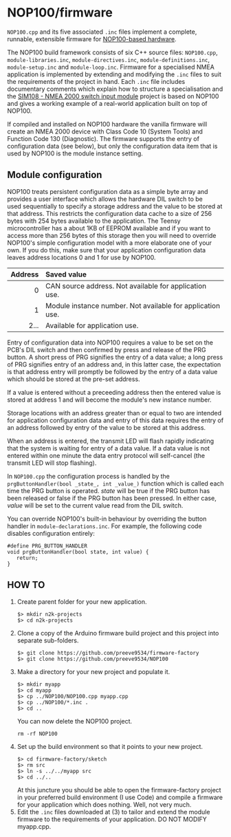 # NOP100/firmware

```NOP100.cpp``` and its five associated ```.inc``` files implement a
complete, runnable, extensible firmware for
[NOP100-based hardware](../hardware/README.md).

The NOP100 build framework consists of six C++ source files:
```NOP100.cpp```,
```module-libraries.inc```,
```module-directives.inc```,
```module-definitions.inc```,
```module-setup.inc``` and
```module-loop.inc```.
Firmware for a specialised NMEA application is implemented by
extending and modifying the ```.inc``` files to suit the requirements
of the project in hand.
Each ```.inc``` file includes documentary comments which explain
how to structure a specialisation and the
[SIM108 - NMEA 2000 switch input module](https://github.com/preeve9534/SIM108/)
project is based on NOP100 and gives a working example of a real-world
application built on top of NOP100.

If compiled and installed on NOP100 hardware the vanilla firmware
will create an NMEA 2000 device with Class Code 10 (System Tools)
and Function Code 130 (Diagnostic).
The firmware supports the entry of configuration data (see below),
but only the configuration data item that is used by NOP100 is the
module instance setting.

## Module configuration

NOP100 treats persistent configuration data as a simple byte array and
provides a user interface which allows the hardware DIL switch to be  
used sequentially to specify a storage address and the value to be
stored at that address.
This restricts the configuration data cache to a size of 256 bytes with
254 bytes available to the application.
The Teensy microcontroller has a about 1KB of EEPROM available and if
you want to access more than 256 bytes of this storage then you will
need to override NOP100's simple configuration model with a more
elaborate one of your own.
If you do this, make sure that your application configuration data
leaves address locations 0 and 1 for use by NOP100.

| Address | Saved value |
| ---:    | :---        |
| 0       | CAN source address. Not available for application use. |
| 1       | Module instance number. Not available for application use. |
| 2...    | Available for application use. |

Entry of configuration data into NOP100 requires a value to be set on
the PCB's DIL switch and then confirmed by press and release of the PRG
button.
A short press of PRG signifies the entry of a data value; a long press
of PRG signifies entry of an address and, in this latter case, the
expectation is that address entry will promptly be followed by the
entry of a data value which should be stored at the pre-set address.

If a value is entered without a preceeding address then the entered
value is stored at address 1 and will become the module's new instance
number.

Storage locations with an address greater than or equal to two are
intended for application configuration data and entry of this data
requires the entry of an address followed by entry of the value to be
stored at this address.

When an address is entered, the transmit LED will flash rapidly
indicating that the system is waiting for entry of a data value.
If a data value is not entered within one minute the data entry protocol
will self-cancel (the transmit LED will stop flashing).

In ```NOP100.cpp``` the configuration process is handled by the
```prgButtonHandler(bool _state_, int _value_)``` function which is
called each time the PRG button is operated.
*state* will be true if the PRG button has been released or false if
the PRG button has been pressed.
In either case, *value* will be set to the current value read from the
DIL switch.

You can override NOP100's built-in behaviour by overriding the button
handler in ```module-declarations.inc```.
For example, the following code disables configuration entirely:
```
#define PRG_BUTTON_HANDLER
void prgButtonHandler(bool state, int value) {
   return;
}
```

## HOW TO

1. Create parent folder for your new application.
   ```
   $> mkdir n2k-projects
   $> cd n2k-projects
   ```
2. Clone a copy of the Arduino firmware build project and this
   project into separate sub-folders.
   ```
   $> git clone https://github.com/preeve9534/firmware-factory
   $> git clone https://github.com/preeve9534/NOP100
   ```
3. Make a directory for your new project and populate it.
   ```
   $> mkdir myapp
   $> cd myapp
   $> cp ../NOP100/NOP100.cpp myapp.cpp
   $> cp ../NOP100/*.inc .
   $> cd ..
   ```
   You can now delete the NOP100 project.
   ```
   rm -rf NOP100
   ```
4. Set up the build environment so that it points to your new
   project.
   ```
   $> cd firmware-factory/sketch
   $> rm src
   $> ln -s ../../myapp src
   $> cd ../..
   ```
   At this juncture you should be able to open the firmware-factory 
   project in your preferred build environment (I use Code) and
   compile a firmware for your application which does nothing. Well,
   not very much.
5. Edit the ```.inc``` files downloaded at (3) to tailor and
   extend the module firmware to the requirements of your
   application.  DO NOT MODIFY myapp.cpp.


